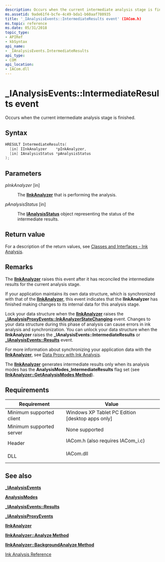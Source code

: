 ```yaml
---
description: Occurs when the current intermediate analysis stage is finished.
ms.assetid: 9ade61f4-bcfe-4c49-bda1-b60aaf780935
title: '_IAnalysisEvents::IntermediateResults event' (IACom.h)
ms.topic: reference
ms.date: 05/31/2018
topic_type: 
- APIRef
- kbSyntax
api_name: 
- _IAnalysisEvents.IntermediateResults
api_type: 
- COM
api_location: 
- IACom.dll
---
```


# \_IAnalysisEvents::IntermediateResults event

Occurs when the current intermediate analysis stage is finished.

## Syntax


```C++
HRESULT IntermediateResults(
  [in] IInkAnalyzer    *pInkAnalyzer,
  [in] IAnalysisStatus *pAnalysisStatus
);
```



## Parameters

<dl> <dt>

*pInkAnalyzer* \[in\]
</dt> <dd>

The [**IInkAnalyzer**](iinkanalyzer.md) that is performing the analysis.

</dd> <dt>

*pAnalysisStatus* \[in\]
</dt> <dd>

The [**IAnalysisStatus**](ianalysisstatus.md) object representing the status of the intermediate results.

</dd> </dl>

## Return value

For a description of the return values, see [Classes and Interfaces - Ink Analysis](classes-and-interfaces---ink-analysis.md).

## Remarks

The [**IInkAnalyzer**](iinkanalyzer.md) raises this event after it has reconciled the intermediate results for the current analysis stage.

If your application maintains its own data structure, which is synchronized with that of the [**IInkAnalyzer**](iinkanalyzer.md), this event indicates that the **IInkAnalyzer** has finished making changes to its internal data for this analysis stage.

Lock your data structure when the [**IInkAnalyzer**](iinkanalyzer.md) raises the [**\_IAnalysisProxyEvents::InkAnalyzerStateChanging**](-ianalysisproxyevents-inkanalyzerstatechanging.md) event. Changes to your data structure during this phase of analysis can cause errors in ink analysis and synchronization. You can unlock your data structure when the **IInkAnalyzer** raises the **\_IAnalysisEvents::IntermediateResults** or [**\_IAnalysisEvents::Results**](-ianalysisevents-results.md) event.

For more information about synchronizing your application data with the [**IInkAnalyzer**](iinkanalyzer.md), see [Data Proxy with Ink Analysis](data-proxy-with-ink-analysis.md).

The [**IInkAnalyzer**](iinkanalyzer.md) generates intermediate results only when its analysis modes has the **AnalysisModes\_IntermediateResults** flag set (see [**IInkAnalyzer::GetAnalysisModes Method**](iinkanalyzer-getanalysismodes.md)).

## Requirements



| Requirement | Value |
|-------------------------------------|---------------------------------------------------------------------------------------------------------------|
| Minimum supported client<br/> | Windows XP Tablet PC Edition \[desktop apps only\]<br/>                                                 |
| Minimum supported server<br/> | None supported<br/>                                                                                     |
| Header<br/>                   | <dl> <dt>IACom.h (also requires IACom\_i.c)</dt> </dl> |
| DLL<br/>                      | <dl> <dt>IACom.dll</dt> </dl>                          |



## See also

<dl> <dt>

[**\_IAnalysisEvents**](-ianalysisevents.md)
</dt> <dt>

[**AnalysisModes**](analysismodes.md)
</dt> <dt>

[**\_IAnalysisEvents::Results**](-ianalysisevents-results.md)
</dt> <dt>

[**\_IAnalysisProxyEvents**](-ianalysisproxyevents.md)
</dt> <dt>

[**IInkAnalyzer**](iinkanalyzer.md)
</dt> <dt>

[**IInkAnalyzer::Analyze Method**](iinkanalyzer-analyze.md)
</dt> <dt>

[**IInkAnalyzer::BackgroundAnalyze Method**](iinkanalyzer-backgroundanalyze.md)
</dt> <dt>

[Ink Analysis Reference](ink-analysis-reference.md)
</dt> </dl>

 

 




